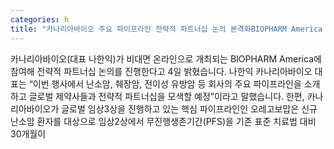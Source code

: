 ```yaml
---
categories: h
title: "카나리아바이오 주요 파이프라인 전략적 파트너십 논의 본격화BIOPHARM America 참여"
---
```

카나리아바이오(대표 나한익)가 비대면 온라인으로 개최되는 BIOPHARM America에 참여해 전략적 파트너십 논의를 진행한다고 4일 밝혔습니다. 나한익 카나리아바이오 대표는 &ldquo;이번 행사에서 난소암, 췌장암, 전이성 유방암 등 회사의 주요 파이프라인을 소개하고 글로벌 제약사들과 전략적 파트너십을 모색할 예정&rdquo;이라고 말했습니다. 한편, 카나리아바이오가 글로벌 임상3상을 진행하고 있는 핵심 파이프라인인 오레고보맙은 신규 난소암 환자를 대상으로 임상2상에서 무진행생존기간(PFS)을 기존 표준 치료법 대비 30개월이